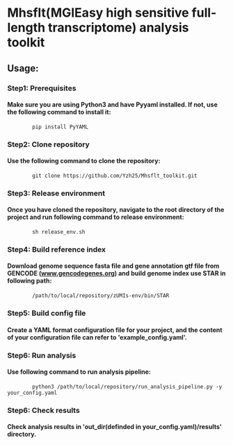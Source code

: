 # Mhsflt(MGIEasy high sensitive full-length transcriptome) analysis toolkit  
## Usage:  
###    Step1: Prerequisites  
####        Make sure you are using Python3 and have Pyyaml installed. If not, use the following command to install it:  
            pip install PyYAML  
###    Step2: Clone repository   
####        Use the following command to clone the repository:  
            git clone https://github.com/Yzh25/Mhsflt_toolkit.git  
###    Step3: Release environment   
####        Once you have cloned the repository, navigate to the root directory of the project and run following command to release environment:  
            sh release_env.sh  
###    Step4: Build reference index  
####        Download genome sequence fasta file and gene annotation gtf file from GENCODE (www.gencodegenes.org) and build genome index use STAR in following path:   
            /path/to/local/repository/zUMIs-env/bin/STAR  
###    Step5: Build config file  
####       Create a YAML format configuration file for your project, and the content of your configuration file can refer to 'example_config.yaml'.  
###    Step6: Run analysis  
####        Use following command to run analysis pipeline:  
            python3 /path/to/local/repository/run_analysis_pipeline.py -y your_config.yaml  
###    Step6: Check results  
####        Check analysis results in 'out_dir(definded in your_config.yaml)/results' directory.  

